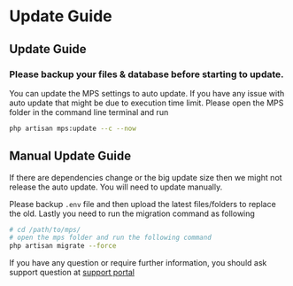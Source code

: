 # Update Guide

## Update Guide

### Please backup your files & database before starting to update.

You can update the MPS settings to auto update. If you have any issue with auto update that might be due to execution time limit. Please open the MPS folder in the command line terminal and run

```bash
php artisan mps:update --c --now
```

## Manual Update Guide

If there are dependencies change or the big update size then we might not release the auto update. You will need to update manually.

Please backup `.env` file and then upload the latest files/folders to replace the old. Lastly you need to run the migration command as following

```bash
# cd /path/to/mps/
# open the mps folder and run the following command
php artisan migrate --force
```

If you have any question or require further information, you should ask support question at [support portal](https://tecdiary.net/support/modern-point-of-sale-solution/ask_question)
